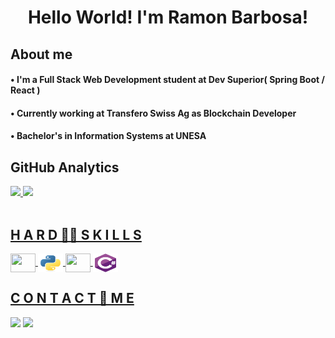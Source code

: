 <h1 align="center">Hello World! I'm Ramon Barbosa!</h1>
<h2>About me </h2> 

<h4> • I'm a Full Stack Web Development student at Dev Superior( Spring Boot / React )</h4>
<h4> • Currently working at Transfero Swiss Ag as Blockchain Developer</h4>
<h4> • Bachelor's in Information Systems at UNESA</h4>

<h2>GitHub Analytics </h2>
<div>
  <a href="https://github.com/ramonfbarbosa">
  <img height="160em" src="https://github-readme-stats.vercel.app/api?username=ramonfbarbosa&show_icons=true&theme=dracula&include_all_commits=true&count_private=true"/>
  <img height="160em" src="https://github-readme-stats.vercel.app/api/top-langs/?username=ramonfbarbosa&layout=compact&langs_count=7&theme=dracula"/>
</div>

<div style="display: inline_block"><br>
  <h2>H A R D 💪🏽 S K I L L S</H2>
    <img align="center" height="30" width="40" src="https://upload.wikimedia.org/wikipedia/commons/9/98/Solidity_logo.svg">
    <img align="center" height="30" width="40" src="https://raw.githubusercontent.com/devicons/devicon/master/icons/python/python-original.svg">
    <img align="center" height="30" width="40" src="https://upload.wikimedia.org/wikipedia/commons/d/d5/Rust_programming_language_black_logo.svg">
    <img align="center" height="30" width="40" src="https://raw.githubusercontent.com/devicons/devicon/master/icons/csharp/csharp-original.svg">
</div>
 
<div> 
  <h2>C O N T A C T 📱 M E</h2>
  <a href = "mailto:ramonmfb777@gmail.com"><img src="https://img.shields.io/badge/Gmail-D14836?style=for-the-badge&logo=gmail&logoColor=white" target="_blank"></a>
  <a href="https://www.linkedin.com/in/ramonfbarbosa" target="_blank"><img src="https://img.shields.io/badge/-LinkedIn-%230077B5?style=for-the-badge&logo=linkedin&logoColor=white" target="_blank"></a> 
 
</div>
